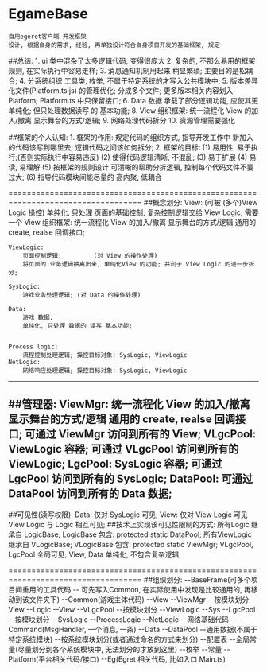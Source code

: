 # EgameBase
    自用egeret客户端 开发框架
    设计, 根据自身的需求, 经验, 再单独设计符合自身项目开发的基础框架, 规定

##总结:
    1. ui 类中混杂了太多逻辑代码, 变得很庞大
    2. 复杂的, 不那么易用的框架规则, 在实际执行中容易走样;
    3. 消息通知机制用起来 稍显繁琐; 主要目的是松耦合;
    4. 分系统组织 工具类, 枚举, 不属于特定系统的才写入公共模块中;
    5. 版本差异化文件(Platform.ts js) 的管理优化;
        分成多个文件;
        更多版本相关内容划入 Platform;
        Platform.ts 中只保留接口;
    6. Data 数据 承载了部分逻辑功能, 应使其更单纯化; 但只处理数据读写 的 基本功能;
    8. View 组织框架: 统一流程化 View 的加入/撤离 显示舞台的方式/逻辑;
	9. 网络处理代码拆分
	10. 资源管理需要强化
    
##框架的个人认知:
    1. 框架的作用: 规定代码的组织方式, 指导开发工作中 新加入的代码该写到哪里去; 逻辑代码之间该如何拆分;
    2. 框架的目标:
        (1) 易用性, 易于执行;(否则实际执行中容易违反)
        (2) 使得代码逻辑清晰, 不混乱;
        (3) 易于扩展
        (4) 易读, 易理解
        (5) 按框架的规则设计 可清晰的帮助分拆逻辑, 控制每个代码文件不要过大;
        (6) 指导代码模块间能尽量的 高内聚, 低耦合





===================================================================================
##概念划分:
    View: (可被 (多个)View Logic 操控)
        单纯化, 只处理 页面的基础控制, 复杂控制逻辑交给 View Logic;
        需要一个 View 组织框架:
            统一流程化 View 的加入/撤离 显示舞台的方式/逻辑
            通用的 create, realse 回调接口;
    
    ViewLogic:
        页面控制逻辑;         (对 View 的操作处理)
        将页面的 业务逻辑抽离出来, 单纯化View 的功能; 并利于 View Logic 的进一步拆分;
            
    SysLogic:
        游戏业务处理逻辑; (对 Data 的操作处理)
    
    Data:
        游戏 数据;
        单纯化, 只处理 数据的 读写 基本功能;
    
    
    Process logic;
        流程控制处理逻辑; 操控目标对象: SysLogic, ViewLogic
    NetLogic:
        网络响应处理逻辑; 操控目标对象: SysLogic, ViewLogic
-----------------------------------------------------------------------------------
##管理器:
    ViewMgr:
        统一流程化 View 的加入/撤离 显示舞台的方式/逻辑
        通用的 create, realse 回调接口;
        可通过 ViewMgr 访问到所有的 View;
    VLgcPool:
        ViewLogic 容器;
        可通过 VLgcPool 访问到所有的 ViewLogic;
    LgcPool:
        SysLogic 容器;
        可通过 LgcPool 访问到所有的 SysLogic;
    DataPool:
        可通过 DataPool 访问到所有的 Data 数据;
-----------------------------------------------------------------------------------
##可见性(读写权限):
    Data: 仅对 SysLogic 可见;
    View: 仅对 View Logic 可见
    View Logic 与 Logic 相互可见;
##技术上实现该可见性限制的方式:
    所有Logic 继承自 LogicBase; LogicBase 包含:
        protected static DataPool;
    所有ViewLogic 继承自 VLogicBase; VLogicBase 包含:
        protected static ViewMgr;
    VLgcPool, LgcPool 全局可见;
    View, Data 单纯化, 不包含复杂逻辑;
    
===================================================================================
##组织划分:
    --BaseFrame(可多个项目间重用的工具代码 -- 可先写入Common, 在实际使用中发现是比较通用的, 再移动到该文件夹下)
    --Common(游戏主体代码)
        --View
            --ViewMgr
            --按模块划分
                --View
        --Logic
            --View
                --VLgcPool
                --按模块划分
                    --ViewLogic
            --Sys
                --LgcPool
                --按模块划分
                    --SysLogic
            --ProcessLogic
            --NetLogic
                --网络基础代码
                --Command(MsgHandler, 一个消息, 一条)
        --Data
            --DataPool
            --通用数据(不属于特定系统模块)
            --按系统模块划分(或者通过命名的方式来划分)
        --配置表
        --全局常量(尽量划分到各个系统模块中, 无法划分的才放到这里)
            --枚举
            --常量
        --Platform(平台相关代码/接口)
        --Eg(Egret 相关代码, 比如入口 Main.ts)
